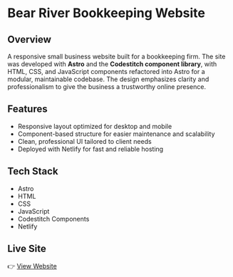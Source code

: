 # Bear River Bookkeeping Website

## Overview
A responsive small business website built for a bookkeeping firm. The site was developed with **Astro** and the **Codestitch component library**, with HTML, CSS, and JavaScript components refactored into Astro for a modular, maintainable codebase. The design emphasizes clarity and professionalism to give the business a trustworthy online presence.

## Features
- Responsive layout optimized for desktop and mobile
- Component-based structure for easier maintenance and scalability
- Clean, professional UI tailored to client needs
- Deployed with Netlify for fast and reliable hosting

## Tech Stack
- Astro  
- HTML  
- CSS  
- JavaScript  
- Codestitch Components  
- Netlify  

## Live Site
👉 [View Website](https://bearriverbookkeeping.com)
